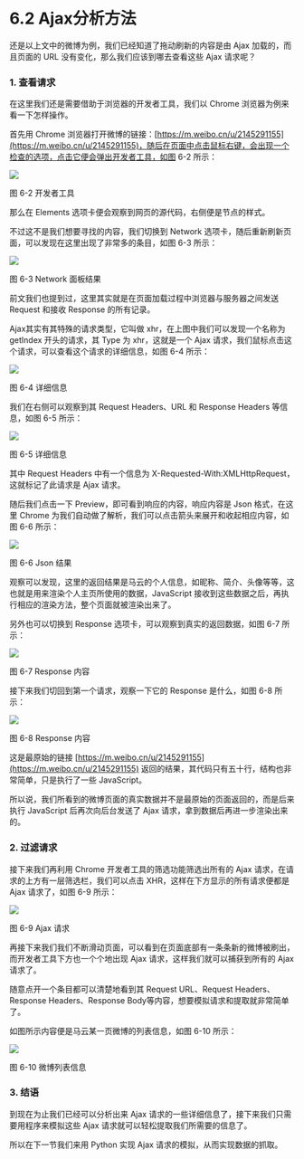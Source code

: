 # 6.2 Ajax分析方法

还是以上文中的微博为例，我们已经知道了拖动刷新的内容是由 Ajax 加载的，而且页面的 URL 没有变化，那么我们应该到哪去查看这些 Ajax 请求呢？

### 1. 查看请求

在这里我们还是需要借助于浏览器的开发者工具，我们以 Chrome 浏览器为例来看一下怎样操作。

首先用 Chrome 浏览器打开微博的链接：[https://m.weibo.cn/u/2145291155](https://m.weibo.cn/u/2145291155)，随后在页面中点击鼠标右键，会出现一个检查的选项，点击它便会弹出开发者工具，如图 6-2 所示：

![](./assets/6-2.png)

图 6-2 开发者工具

那么在 Elements 选项卡便会观察到网页的源代码，右侧便是节点的样式。

不过这不是我们想要寻找的内容，我们切换到 Network 选项卡，随后重新刷新页面，可以发现在这里出现了非常多的条目，如图 6-3 所示：

![](./assets/6-3.jpg)

图 6-3 Network 面板结果

前文我们也提到过，这里其实就是在页面加载过程中浏览器与服务器之间发送 Request 和接收 Response 的所有记录。

Ajax其实有其特殊的请求类型，它叫做 xhr，在上图中我们可以发现一个名称为 getIndex 开头的请求，其 Type 为 xhr，这就是一个 Ajax 请求，我们鼠标点击这个请求，可以查看这个请求的详细信息，如图 6-4 所示：

![](./assets/6-4.jpg)

图 6-4 详细信息

我们在右侧可以观察到其 Request Headers、URL 和 Response Headers 等信息，如图 6-5 所示：

![](./assets/6-5.jpg)

图 6-5 详细信息

其中 Request Headers 中有一个信息为 X-Requested-With:XMLHttpRequest，这就标记了此请求是 Ajax 请求。

随后我们点击一下 Preview，即可看到响应的内容，响应内容是 Json 格式，在这里 Chrome 为我们自动做了解析，我们可以点击箭头来展开和收起相应内容，如图 6-6 所示：

![](./assets/6-6.jpg)

图 6-6 Json 结果

观察可以发现，这里的返回结果是马云的个人信息，如昵称、简介、头像等等，这也就是用来渲染个人主页所使用的数据，JavaScript 接收到这些数据之后，再执行相应的渲染方法，整个页面就被渲染出来了。

另外也可以切换到 Response 选项卡，可以观察到真实的返回数据，如图 6-7 所示：

![](./assets/6-7.jpg)

图 6-7 Response 内容

接下来我们切回到第一个请求，观察一下它的 Response 是什么，如图 6-8 所示：

![](./assets/6-8.jpg)

图 6-8 Response 内容

这是最原始的链接 [https://m.weibo.cn/u/2145291155](https://m.weibo.cn/u/2145291155) 返回的结果，其代码只有五十行，结构也非常简单，只是执行了一些 JavaScript。

所以说，我们所看到的微博页面的真实数据并不是最原始的页面返回的，而是后来执行 JavaScript 后再次向后台发送了 Ajax 请求，拿到数据后再进一步渲染出来的。

### 2. 过滤请求

接下来我们再利用 Chrome 开发者工具的筛选功能筛选出所有的 Ajax 请求，在请求的上方有一层筛选栏，我们可以点击 XHR，这样在下方显示的所有请求便都是 Ajax 请求了，如图 6-9 所示：

![](./assets/6-9.jpg)

图 6-9 Ajax 请求

再接下来我们我们不断滑动页面，可以看到在页面底部有一条条新的微博被刷出，而开发者工具下方也一个个地出现 Ajax 请求，这样我们就可以捕获到所有的 Ajax 请求了。

随意点开一个条目都可以清楚地看到其 Request URL、Request Headers、Response Headers、Response Body等内容，想要模拟请求和提取就非常简单了。

如图所示内容便是马云某一页微博的列表信息，如图 6-10 所示：

![](./assets/6-10.jpg)

图 6-10 微博列表信息

### 3. 结语

到现在为止我们已经可以分析出来 Ajax 请求的一些详细信息了，接下来我们只需要用程序来模拟这些 Ajax 请求就可以轻松提取我们所需要的信息了。

所以在下一节我们来用 Python 实现 Ajax 请求的模拟，从而实现数据的抓取。

